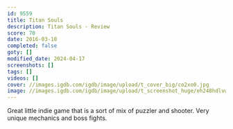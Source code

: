 ```yaml
---
id: 9559
title: Titan Souls
description: Titan Souls - Review
score: 70
date: 2016-03-10
completed: false
goty: []
modified_date: 2024-04-17
screenshots: []
tags: []
videos: []
cover: //images.igdb.com/igdb/image/upload/t_cover_big/co2xo0.jpg
image: //images.igdb.com/igdb/image/upload/t_screenshot_huge/eh248hdlvw8d5pjxxxqo.jpg
---
```

Great little indie game that is a sort of mix of puzzler and shooter. Very unique mechanics and boss fights.